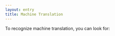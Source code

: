 ```yaml
---
layout: entry
title: Machine Translation
---
```


To recognize machine translation, you can look for: